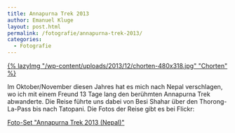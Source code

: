 ```yaml
---
title: Annapurna Trek 2013
author: Emanuel Kluge
layout: post.html
permalink: /fotografie/annapurna-trek-2013/
categories:
  - Fotografie
---
```


<a href="/wp-content/uploads/2013/12/chorten.jpg" rel="lightbox">
  {% lazyImg "/wp-content/uploads/2013/12/chorten-480x318.jpg" "Chorten" %}
</a>

Im Oktober/November diesen Jahres hat es mich nach Nepal verschlagen, wo ich mit einem Freund 13 Tage lang den berühmten Annapurna Trek abwanderte. Die Reise führte uns dabei von Besi Shahar über den Thorong-La-Pass bis nach Tatopani. Die Fotos der Reise gibt es bei Flickr:

[Foto-Set "Annapurna Trek 2013 (Nepal)"][flickr]

[flickr]: http://www.flickr.com/photos/herschel_r/sets/72157639122555503/
